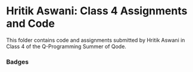 # Hritik Aswani: Class 4 Assignments and Code
This folder contains code and assignments submitted by Hritik Aswani in Class 4 of the Q-Programming Summer of Qode.
### Badges